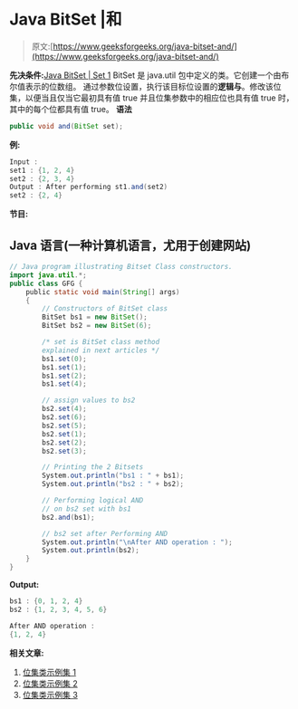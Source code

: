 # Java BitSet |和

> 原文:[https://www.geeksforgeeks.org/java-bitset-and/](https://www.geeksforgeeks.org/java-bitset-and/)

**先决条件:**[Java BitSet | Set 1](https://www.geeksforgeeks.org/bitset-class-java-set-1/)
BitSet 是 java.util 包中定义的类。它创建一个由布尔值表示的位数组。
通过参数位设置，执行该目标位设置的**逻辑与**。修改该位集，以便当且仅当它最初具有值 true 并且位集参数中的相应位也具有值 true 时，其中的每个位都具有值 true。
**语法**

```java
public void and(BitSet set);
```

**例:**

```java
Input : 
set1 : {1, 2, 4}
set2 : {2, 3, 4}
Output : After performing st1.and(set2)
set2 : {2, 4}
```

**节目:**

## Java 语言(一种计算机语言，尤用于创建网站)

```java
// Java program illustrating Bitset Class constructors.
import java.util.*;
public class GFG {
    public static void main(String[] args)
    {
        // Constructors of BitSet class
        BitSet bs1 = new BitSet();
        BitSet bs2 = new BitSet(6);

        /* set is BitSet class method
        explained in next articles */
        bs1.set(0);
        bs1.set(1);
        bs1.set(2);
        bs1.set(4);

        // assign values to bs2
        bs2.set(4);
        bs2.set(6);
        bs2.set(5);
        bs2.set(1);
        bs2.set(2);
        bs2.set(3);

        // Printing the 2 Bitsets
        System.out.println("bs1 : " + bs1);
        System.out.println("bs2 : " + bs2);

        // Performing logical AND
        // on bs2 set with bs1
        bs2.and(bs1);

        // bs2 set after Performing AND
        System.out.println("\nAfter AND operation : ");
        System.out.println(bs2);
    }
}
```

**Output:** 

```java
bs1 : {0, 1, 2, 4}
bs2 : {1, 2, 3, 4, 5, 6}

After AND operation : 
{1, 2, 4}
```

**相关文章:**

1.  [位集类示例集 1](https://www.geeksforgeeks.org/bitset-class-java-set-1/)
2.  [位集类示例集 2](https://www.geeksforgeeks.org/bitset-class-methods-java-examples-set-2/)
3.  [位集类示例集 3](https://www.geeksforgeeks.org/bitset-class-methods-java-examples-set-3/)
